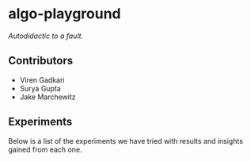 # algo-playground #
*Autodidactic to a fault.*

## Contributors ##
* Viren Gadkari<br>
* Surya Gupta<br>
* Jake Marchewitz<br>

## Experiments ##
Below is a list of the experiments we have tried with results and insights gained from each one.

